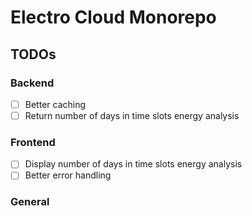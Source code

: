 # Electro Cloud Monorepo

## TODOs

### Backend

- [ ] Better caching
- [ ] Return number of days in time slots energy analysis

### Frontend

- [ ] Display number of days in time slots energy analysis
- [ ] Better error handling

### General
